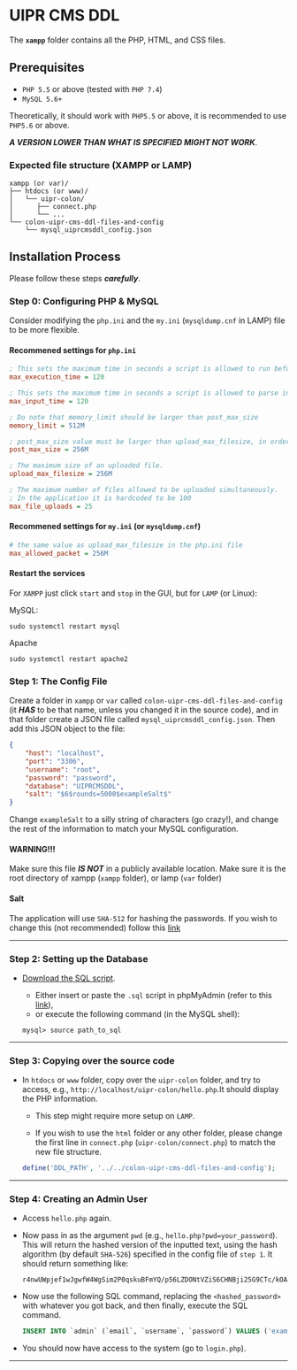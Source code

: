 # UIPR CMS DDL

The **`xampp`** folder contains all the PHP, HTML, and CSS files.

## Prerequisites

- `PHP 5.5` or above (tested with `PHP 7.4`)
- `MySQL 5.6+`

Theoretically, it should work with `PHP5.5` or above, it is recommended to use `PHP5.6` or above.

***A VERSION LOWER THAN WHAT IS SPECIFIED MIGHT NOT WORK***.

### Expected file structure (XAMPP or LAMP)
```
xampp (or var)/
├── htdocs (or www)/
│   └── uipr-colon/
│      ├── connect.php
│      └── ...   
└── colon-uipr-cms-ddl-files-and-config
    └── mysql_uiprcmsddl_config.json
```

## Installation Process

Please follow these steps ***carefully***.

### Step 0: Configuring PHP & MySQL

Consider modifying the `php.ini` and the `my.ini` (`mysqldump.cnf` in LAMP) file to be more flexible.

#### Recommened settings for `php.ini`

```ini
; This sets the maximum time in seconds a script is allowed to run before it is terminated by the parser.
max_execution_time = 120

; This sets the maximum time in seconds a script is allowed to parse input data, like POST and GET.
max_input_time = 120

; Do note that memory_limit should be larger than post_max_size
memory_limit = 512M

; post_max_size value must be larger than upload_max_filesize, in order to, upload large files.
post_max_size = 256M

; The maximum size of an uploaded file.
upload_max_filesize = 256M

; The maximum number of files allowed to be uploaded simultaneously.
; In the application it is hardcoded to be 100
max_file_uploads = 25
```

#### Recommened settings for `my.ini` (or `mysqldump.cnf`)
```ini
# the same value as upload_max_filesize in the php.ini file
max_allowed_packet = 256M
```

#### Restart the services

For `XAMPP` just click `start` and `stop` in the GUI, but for `LAMP` (or Linux):

MySQL:
```terminal
sudo systemctl restart mysql
```
Apache
```terminal
sudo systemctl restart apache2
```

### Step 1: The Config File
Create a folder in `xampp` or `var` called `colon-uipr-cms-ddl-files-and-config` (it ***HAS*** to be that name, unless 
you changed it in the source code),
and in that folder create a JSON file called `mysql_uiprcmsddl_config.json`. Then add this JSON object to the file:
```json
{
    "host": "localhost",
    "port": "3306",
    "username": "root",
    "password": "password",
    "database": "UIPRCMSDDL",
    "salt": "$6$rounds=5000$exampleSalt$"
}
```

Change `exampleSalt` to a silly string of characters (go crazy!), and change the rest of the information to match your 
MySQL configuration.

#### WARNING!!!
Make sure this file ***IS NOT*** in a publicly available location. Make sure it is the root directory of xampp
(`xampp` folder), or lamp (`var` folder)

#### Salt
The application will use `SHA-512` for hashing the passwords. If you wish to change this (not recommended) follow this
[link](https://www.php.net/manual/en/function.crypt.php)

---

### Step 2: Setting up the Database
- [Download the SQL script](https://github.com/DustinDiazLopez/UIPR-Project-DDL/blob/main/xampp/colon-uipr-cms-ddl-files-and-config/uiprcmsddl.sql).

    - Either insert or paste the `.sql` script in phpMyAdmin (refer to this [link](https://stackoverflow.com/questions/13955988/insert-sql-file-into-your-mysql-database)),
    - or execute the following command (in the MySQL shell):
    ```MySQL
    mysql> source path_to_sql
    ```

---

### Step 3: Copying over the source code

- In `htdocs` or `www` folder, copy over the `uipr-colon` folder, and try to access, e.g.,
 ` http://localhost/uipr-colon/hello.php `.It should display the PHP information.

    - This step might require more setup on `LAMP`.

    - If you wish to use the `html` folder or any other folder, please change
the first line in `connect.php` (`uipr-colon/connect.php`) to match the new file structure.

    ```PHP
    define('DDL_PATH', '../../colon-uipr-cms-ddl-files-and-config');
    ```

---

### Step 4: Creating an Admin User
- Access `hello.php` again.

- Now pass in as the argument `pwd` (e.g., `hello.php?pwd=your_password`). This will return the hashed version of the
inputted text, using the hash algorithm (by default `SHA-526`) specified in the config file of `step 1`. It should
return something like:
    ```text
    r4nwUWpjef1wJgwfW4WgSim2P0qskuBFmYQ/p56LZDONtVZiS6CHNBji25G9CTc/kOAjkvwnxeJw4Wr8CuTjS0
    ```

- Now use the following SQL command, replacing the `<hashed_password>` with whatever you got back, and then finally, 
execute the SQL command.

    ```SQL
    INSERT INTO `admin` (`email`, `username`, `password`) VALUES ('example@example.com', 'username', '<hashed_password>');
    ```

- You should now have access to the system (go to `login.php`).

---
